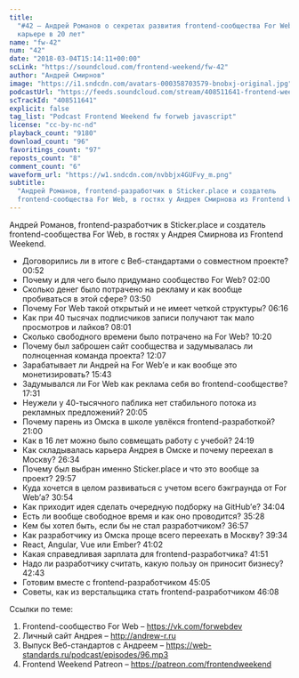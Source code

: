 ```yaml
---
title:
  "#42 – Андрей Романов о секретах развития frontend-сообщества For Web и
  карьере в 20 лет"
name: "fw-42"
num: "42"
date: "2018-03-04T15:14:11+00:00"
scLink: "https://soundcloud.com/frontend-weekend/fw-42"
author: "Андрей Смирнов"
image: "https://i1.sndcdn.com/avatars-000358703579-bnobxj-original.jpg"
podcastUrl: "https://feeds.soundcloud.com/stream/408511641-frontend-weekend-fw-42.m4a"
scTrackId: "408511641"
explicit: false
tag_list: "Podcast Frontend Weekend fw forweb javascript"
license: "cc-by-nc-nd"
playback_count: "9180"
download_count: "96"
favoritings_count: "97"
reposts_count: "8"
comment_count: "6"
waveform_url: "https://w1.sndcdn.com/nvbbjx4GUFvy_m.png"
subtitle:
  "Андрей Романов, frontend-разработчик в Sticker.place и создатель
  frontend-сообщества For Web, в гостях у Андрея Смирнова из Frontend Weekend.  "
---
```


Андрей Романов, frontend-разработчик в Sticker.place и создатель
frontend-сообщества For Web, в гостях у Андрея Смирнова из Frontend Weekend.

- Договорились ли в итоге с Веб-стандартами о совместном проекте?
  <timecode sec="52">00:52</timecode>
- Почему и для чего было придумано сообщество For Web?
  <timecode sec="120">02:00</timecode>
- Сколько денег было потрачено на рекламу и как вообще пробиваться в этой сфере?
  <timecode sec="230">03:50</timecode>
- Почему For Web такой открытый и не имеет четкой структуры?
  <timecode sec="376">06:16</timecode>
- Как при 40 тысячах подписчиков записи получают так мало просмотров и лайков?
  <timecode sec="481">08:01</timecode>
- Сколько свободного времени было потрачено на For Web?
  <timecode sec="620">10:20</timecode>
- Почему был заброшен сайт сообщества и задумывалась ли полноценная команда
  проекта? <timecode sec="727">12:07</timecode>
- Зарабатывает ли Андрей на For Web’е и как вообще это монетизировать?
  <timecode sec="943">15:43</timecode>
- Задумывался ли For Web как реклама себя во frontend-сообществе?
  <timecode sec="1051">17:31</timecode>
- Неужели у 40-тысячного паблика нет стабильного потока из рекламных
  предложений? <timecode sec="1205">20:05</timecode>
- Почему парень из Омска в школе увлёкся frontend-разработкой?
  <timecode sec="1260">21:00</timecode>
- Как в 16 лет можно было совмещать работу с учебой?
  <timecode sec="1459">24:19</timecode>
- Как складывалась карьера Андрея в Омске и почему переехал в Москву?
  <timecode sec="1594">26:34</timecode>
- Почему был выбран именно Sticker.place и что это вообще за проект?
  <timecode sec="1797">29:57</timecode>
- Куда хочется в целом развиваться с учетом всего бэкграунда от For Web’а?
  <timecode sec="1854">30:54</timecode>
- Как приходит идея сделать очередную подборку на GitHub’е?
  <timecode sec="2044">34:04</timecode>
- Есть ли вообще свободное время и как оно проводится?
  <timecode sec="2128">35:28</timecode>
- Кем бы хотел быть, если бы не стал разработчиком?
  <timecode sec="2217">36:57</timecode>
- Как разработчику из Омска проще всего переехать в Москву?
  <timecode sec="2374">39:34</timecode>
- React, Angular, Vue или Ember? <timecode sec="2462">41:02</timecode>
- Какая справедливая зарплата для frontend-разработчика?
  <timecode sec="2511">41:51</timecode>
- Надо ли разработчику считать, какую пользу он приносит бизнесу?
  <timecode sec="2563">42:43</timecode>
- Готовим вместе с frontend-разработчиком <timecode sec="2705">45:05</timecode>
- Советы, как из верстальщика стать frontend-разработчиком
  <timecode sec="2768">46:08</timecode>

Ссылки по теме:

1. Frontend-сообщество For Web – <https://vk.com/forwebdev>
2. Личный сайт Андрея – <http://andrew-r.ru>
3. Выпуск Веб-стандартов с Андреем –
   <https://web-standards.ru/podcast/episodes/96.mp3>
4. Frontend Weekend Patreon – <https://patreon.com/frontendweekend>
